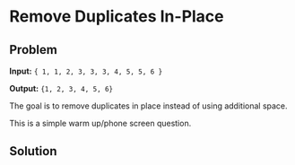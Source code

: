 # Remove Duplicates In-Place

## Problem

**Input:** `{ 1, 1, 2, 3, 3, 3, 4, 5, 5, 6 }`

**Output:** `{1, 2, 3, 4, 5, 6}`

The goal is to remove duplicates in place instead of using additional space.

This is a simple warm up/phone screen question.

## Solution